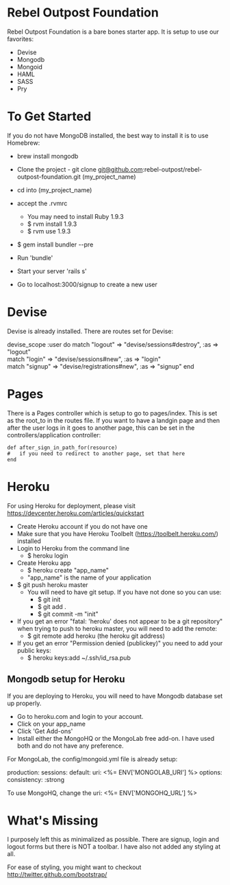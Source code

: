 Rebel Outpost Foundation
========================

Rebel Outpost Foundation is a bare bones starter app.  It is setup to use our favorites:

  - Devise
  - Mongodb
  - Mongoid
  - HAML
  - SASS
  - Pry


To Get Started
==============

If you do not have MongoDB installed, the best way to install it is to use Homebrew:
  - brew install mongodb

  - Clone the project - git clone git@github.com:rebel-outpost/rebel-outpost-foundation.git (my_project_name)
  - cd into (my_project_name)
  - accept the .rvmrc
    - You may need to install Ruby 1.9.3
    - $ rvm install 1.9.3
    - $ rvm use 1.9.3
  - $ gem install bundler --pre
  - Run 'bundle'
  - Start your server 'rails s'
  - Go to localhost:3000/signup to create a new user


Devise
======

Devise is already installed.  There are routes set for Devise:

  devise_scope :user do
    match "logout" => "devise/sessions#destroy", :as => "logout"  
    match "login" => "devise/sessions#new", :as => "login"  
    match "signup" => "devise/registrations#new", :as => "signup"
  end


Pages
=====

  There is a Pages controller which is setup to go to pages/index.  This is set as the root_to in the routes file.  If you want to have a landgin page and then after the user logs in it goes to another page, this can be set in the controllers/application controller:

    def after_sign_in_path_for(resource)
    #   if you need to redirect to another page, set that here
    end


Heroku
======

For using Heroku for deployment, please visit https://devcenter.heroku.com/articles/quickstart

  - Create Heroku account if you do not have one
  - Make sure that you have Heroku Toolbelt (https://toolbelt.heroku.com/) installed
  - Login to Heroku from the command line
    - $ heroku login
  - Create Heroku app
    - $ heroku create "app_name"
    - "app_name" is the name of your application
  - $ git push heroku master  
    - You will need to have git setup.  If you have not done so you can use:
      - $ git init
      - $ git add .
      - $ git commit -m "init"
  - If you get an error "fatal: 'heroku' does not appear to be a git repository" when trying to push to heroku master, you will need to add the remote:
    - $ git remote add heroku (the heroku git address)
  - If you get an error "Permission denied (publickey)" you need to add your public keys:
    - $ heroku keys:add ~/.ssh/id_rsa.pub


Mongodb setup for Heroku
------------------------

If you are deploying to Heroku, you will need to have Mongodb database set up properly.

  - Go to heroku.com and login to your account.
  - Click on your app_name
  - Click 'Get Add-ons'
  - Install either the MongoHQ or the MongoLab free add-on.  I have used both and do not have any preference.


For MongoLab, the config/mongoid.yml file is already setup:

  production:
    sessions:
      default:
        uri: <%= ENV['MONGOLAB_URI'] %> 
        options:
          consistency: :strong

  To use MongoHQ, change the uri: <%= ENV['MONGOHQ_URL'] %>


What's Missing
==============

I purposely left this as minimalized as possible.  There are signup, login and logout forms but there is NOT a toolbar.  I have also not added any styling at all.

For ease of styling, you might want to checkout http://twitter.github.com/bootstrap/

